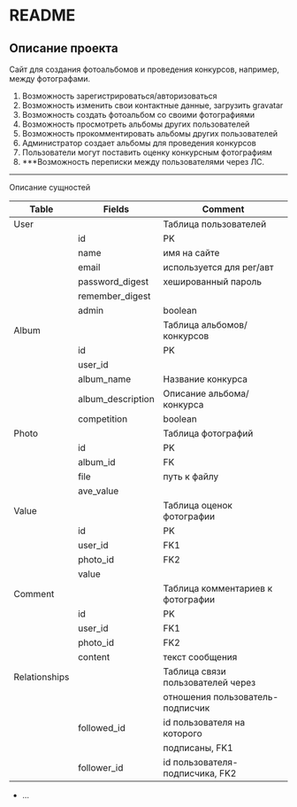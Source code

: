 # README

## Описание проекта
Сайт для создания фотоальбомов и проведения конкурсов, 
например, между фотографами.

1. Возможность зарегистрироваться/авторизоваться
2. Возможность изменить свои контактные данные, загрузить gravatar
3. Возможность создать фотоальбом со своими фотографиями
4. Возможность просмотреть альбомы других пользователей
5. Возможность прокомментировать альбомы других пользователей
6. Администратор создает альбомы для проведения конкурсов
7. Пользователи могут поставить оценку конкурсным фотографиям
8. ***Возможность переписки между пользователями через ЛС.

***
Описание сущностей

| Table       | Fields            | Comment                           |
|-------------|-------------------|-----------------------------------|
| User        |                   | Таблица пользователей             |
|             | id                | PK                                |
|             | name              | имя на сайте                      |
|             | email             | используется для рег/авт          |
|             | password_digest   | хешированный пароль               |
|             | remember_digest   |                                   |
|             | admin             | boolean                           |
| Album       |                   | Таблица альбомов/конкурсов        |
|             | id                | PK                                |
|             | user_id           |                                   |
|             | album_name        | Название конкурса                 |
|             | album_description | Описание альбома/конкурса         |
|             | competition       | boolean                           |
| Photo       |                   | Таблица фотографий                |
|             | id                | PK                                |
|             | album_id          | FK                                |
|             | file              | путь к файлу                      |
|             | ave_value         |                                   |
| Value       |                   | Таблица оценок фотографии         |
|             | id                | PK                                |
|             | user_id           | FK1                               |
|             | photo_id          | FK2                               |
|             | value             |                                   |
| Comment     |                   | Таблица комментариев к фотографии |
|             | id                | PK                                |
|             | user_id           | FK1                               |
|             | photo_id          | FK2                               |
|             | content           | текст сообщения                   |
|Relationships|                   | Таблица связи пользователей через |
|             |                   | отношения пользователь-подписчик  |
|             | followed_id       | id пользователя на которого       |
|             |                   | подписаны, FK1                    |                    
|             | follower_id       | id пользователя-подписчика, FK2   |

* ...
